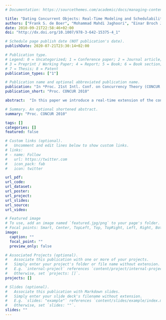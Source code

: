```yaml
---
# Documentation: https://sourcethemes.com/academic/docs/managing-content/

title: "Dating Concurrent Objects: Real-Time Modeling and Schedulability Analysis"
authors: ["Frank S. de Boer", "Mohammad Mahdi Jaghoori", "Einar Broch Johnsen"]
date: 2010-09-21T22:58:46+02:00
doi: "http://dx.doi.org/10.1007/978-3-642-15375-4_1"

# Schedule page publish date (NOT publication's date).
publishDate: 2020-07-21T23:30:14+02:00

# Publication type.
# Legend: 0 = Uncategorized; 1 = Conference paper; 2 = Journal article;
# 3 = Preprint / Working Paper; 4 = Report; 5 = Book; 6 = Book section;
# 7 = Thesis; 8 = Patent
publication_types: ["1"]

# Publication name and optional abbreviated publication name.
publication: "In *Proc. 21st Intl. Conf. on Concurrency Theory (CONCUR 2010)*. LNCS 6269. © Springer 2010."
publication_short: "Proc. CONCUR 2010"

abstract:  "In this paper we introduce a real-time extension of the concurrent object modeling language Creol which is based on duration statements indicating best and worst case execution times and deadlines. We show how to analyze schedulability of an abstraction of real-time concurrent objects in terms of timed automata. Further, we introduce techniques for testing the conformance between these behavioral abstractions and the executable semantics of Real-Time Creol in Real-Time Maude. As a case study we model and analyze the schedulability of thread pools in an industrial communication platform."

# Summary. An optional shortened abstract.
summary: "Proc. CONCUR 2010"

tags: []
categories: []
featured: false

# Custom links (optional).
#   Uncomment and edit lines below to show custom links.
# links:
# - name: Follow
#   url: https://twitter.com
#   icon_pack: fab
#   icon: twitter

url_pdf:
url_code:
url_dataset:
url_poster:
url_project:
url_slides:
url_source:
url_video:

# Featured image
# To use, add an image named `featured.jpg/png` to your page's folder. 
# Focal points: Smart, Center, TopLeft, Top, TopRight, Left, Right, BottomLeft, Bottom, BottomRight.
image:
  caption: ""
  focal_point: ""
  preview_only: false

# Associated Projects (optional).
#   Associate this publication with one or more of your projects.
#   Simply enter your project's folder or file name without extension.
#   E.g. `internal-project` references `content/project/internal-project/index.md`.
#   Otherwise, set `projects: []`.
projects: []

# Slides (optional).
#   Associate this publication with Markdown slides.
#   Simply enter your slide deck's filename without extension.
#   E.g. `slides: "example"` references `content/slides/example/index.md`.
#   Otherwise, set `slides: ""`.
slides: ""
---
```

